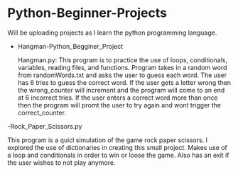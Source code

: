 # Python-Beginner-Projects
Will be uploading projects as I learn the python programming language.


- Hangman-Python_Begginer_Project

  Hangman.py: This program is to practice the use of loops, conditionals, variables, reading files, and functions.
  Program takes in a random word from randomWords.txt and asks the user to guess each word.
  The user has 6 tries to guess the correct word.
  If the user gets a letter wrong then the wrong_counter will increment and the program will come to an end at 6 incorrect tries.
  If the user enters a correct word more than once then the program will promt the user to try again and wont trigger the correct_counter.
 
 -Rock_Paper_Scissors.py
 
  This program is a quicl simulation of the game rock paper scissors. I explored the use of dictionaries in creating this small project. Makes use of a loop and conditionals in order to win or loose the game. Also has an exit if the user wishes to not play anymore.
